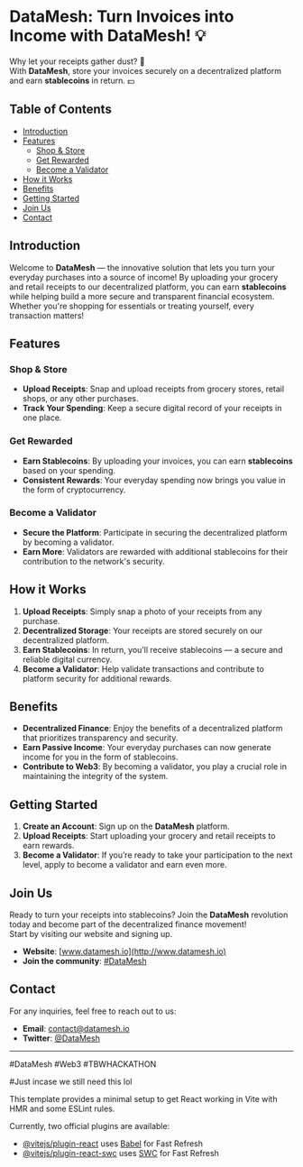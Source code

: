 # DataMesh: Turn Invoices into Income with DataMesh! 💡

Why let your receipts gather dust? 🧾  
With **DataMesh**, store your invoices securely on a decentralized platform and earn **stablecoins** in return. 💵

## Table of Contents
- [Introduction](#introduction)
- [Features](#features)
  - [Shop & Store](#shop--store)
  - [Get Rewarded](#get-rewarded)
  - [Become a Validator](#become-a-validator)
- [How it Works](#how-it-works)
- [Benefits](#benefits)
- [Getting Started](#getting-started)
- [Join Us](#join-us)
- [Contact](#contact)

## Introduction
Welcome to **DataMesh** — the innovative solution that lets you turn your everyday purchases into a source of income! By uploading your grocery and retail receipts to our decentralized platform, you can earn **stablecoins** while helping build a more secure and transparent financial ecosystem. Whether you're shopping for essentials or treating yourself, every transaction matters!

## Features

### Shop & Store
- **Upload Receipts**: Snap and upload receipts from grocery stores, retail shops, or any other purchases.
- **Track Your Spending**: Keep a secure digital record of your receipts in one place.

### Get Rewarded
- **Earn Stablecoins**: By uploading your invoices, you can earn **stablecoins** based on your spending.
- **Consistent Rewards**: Your everyday spending now brings you value in the form of cryptocurrency.

### Become a Validator
- **Secure the Platform**: Participate in securing the decentralized platform by becoming a validator.
- **Earn More**: Validators are rewarded with additional stablecoins for their contribution to the network's security.

## How it Works
1. **Upload Receipts**: Simply snap a photo of your receipts from any purchase.
2. **Decentralized Storage**: Your receipts are stored securely on our decentralized platform.
3. **Earn Stablecoins**: In return, you’ll receive stablecoins — a secure and reliable digital currency.
4. **Become a Validator**: Help validate transactions and contribute to platform security for additional rewards.

## Benefits
- **Decentralized Finance**: Enjoy the benefits of a decentralized platform that prioritizes transparency and security.
- **Earn Passive Income**: Your everyday purchases can now generate income for you in the form of stablecoins.
- **Contribute to Web3**: By becoming a validator, you play a crucial role in maintaining the integrity of the system.

## Getting Started
1. **Create an Account**: Sign up on the **DataMesh** platform.
2. **Upload Receipts**: Start uploading your grocery and retail receipts to earn rewards.
3. **Become a Validator**: If you’re ready to take your participation to the next level, apply to become a validator and earn even more.

## Join Us
Ready to turn your receipts into stablecoins? Join the **DataMesh** revolution today and become part of the decentralized finance movement!  
Start by visiting our website and signing up.

- **Website**: [www.datamesh.io](http://www.datamesh.io)
- **Join the community**: [#DataMesh](#)
  
## Contact
For any inquiries, feel free to reach out to us:
- **Email**: contact@datamesh.io
- **Twitter**: [@DataMesh](https://twitter.com/DataMesh)

---

#DataMesh #Web3 #TBWHACKATHON

#Just incase we still need this lol

This template provides a minimal setup to get React working in Vite with HMR and some ESLint rules.

Currently, two official plugins are available:

- [@vitejs/plugin-react](https://github.com/vitejs/vite-plugin-react/blob/main/packages/plugin-react/README.md) uses [Babel](https://babeljs.io/) for Fast Refresh
- [@vitejs/plugin-react-swc](https://github.com/vitejs/vite-plugin-react-swc) uses [SWC](https://swc.rs/) for Fast Refresh